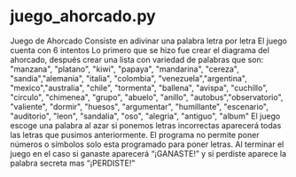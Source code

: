 # juego_ahorcado.py
Juego de Ahorcado Consiste en adivinar una palabra letra por letra El juego cuenta con 6 intentos Lo primero que se hizo fue crear el diagrama del ahorcado, después crear una lista con variedad de palabras que son: "manzana", "platano", "kiwi", "papaya", "mandarina", "cereza", "sandia","alemania", "italia", "colombia", "venezuela","argentina", "mexico","australia", "chile", "tormenta", "ballena", "avispa", "cuchillo", "circulo", "chimenea", "grupo", "abuelo", "anillo", "autobus","observatorio", "valiente", "dormir", "huesos", "argumentar", "humillante", "escenario", "auditorio", "leon", "sandalia", "oso", "alegria", "antiguo", "album" El juego escoge una palabra al azar si ponemos letras incorrectas aparecerá todas las letras que pusimos anteriormente. El programa no permite poner números o símbolos solo esta programado para poner letras. Al terminar el juego en el caso si ganaste aparecerá “¡GANASTE!” y si perdiste aparece la palabra secreta mas “¡PERDISTE!”
